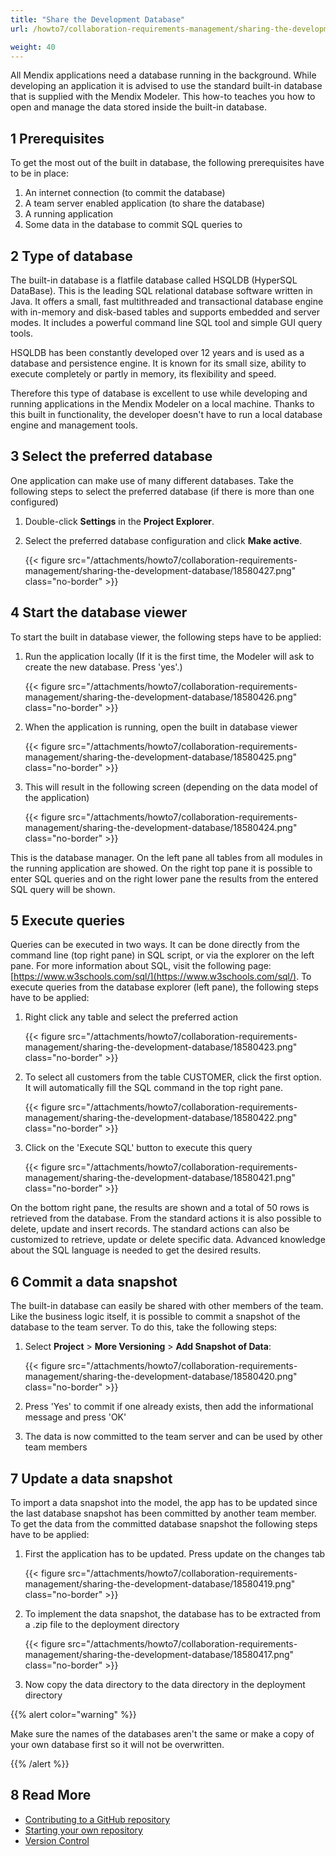 ```yaml
---
title: "Share the Development Database"
url: /howto7/collaboration-requirements-management/sharing-the-development-database/

weight: 40
---
```

All Mendix applications need a database running in the background. While developing an application it is advised to use the standard built-in database that is supplied with the Mendix Modeler. This how-to teaches you how to open and manage the data stored inside the built-in database.

## 1 Prerequisites

To get the most out of the built in database, the following prerequisites have to be in place:

1. An internet connection (to commit the database)
2. A team server enabled application (to share the database)
3. A running application
4. Some data in the database to commit SQL queries to

## 2 Type of database

The built-in database is a flatfile database called HSQLDB (HyperSQL DataBase). This is the leading SQL relational database software written in Java. It offers a small, fast multithreaded and transactional database engine with in-memory and disk-based tables and supports embedded and server modes. It includes a powerful command line SQL tool and simple GUI query tools.

HSQLDB has been constantly developed over 12 years and is used as a database and persistence engine. It is known for its small size, ability to execute completely or partly in memory, its flexibility and speed.

Therefore this type of database is excellent to use while developing and running applications in the Mendix Modeler on a local machine. Thanks to this built in functionality, the developer doesn't have to run a local database engine and management tools.

## 3 Select the preferred database

One application can make use of many different databases. Take the following steps to select the preferred database (if there is more than one configured)

1. Double-click **Settings** in the **Project Explorer**.
2. Select the preferred database configuration and click **Make active**.

    {{< figure src="/attachments/howto7/collaboration-requirements-management/sharing-the-development-database/18580427.png" class="no-border" >}}

## 4 Start the database viewer

To start the built in database viewer, the following steps have to be applied:

1. Run the application locally (If it is the first time, the Modeler will ask to create the new database. Press 'yes'.)

    {{< figure src="/attachments/howto7/collaboration-requirements-management/sharing-the-development-database/18580426.png" class="no-border" >}}

2. When the application is running, open the built in database viewer

    {{< figure src="/attachments/howto7/collaboration-requirements-management/sharing-the-development-database/18580425.png" class="no-border" >}} 

3. This will result in the following screen (depending on the data model of the application)

    {{< figure src="/attachments/howto7/collaboration-requirements-management/sharing-the-development-database/18580424.png" class="no-border" >}}

This is the database manager. On the left pane all tables from all modules in the running application are showed. On the right top pane it is possible to enter SQL queries and on the right lower pane the results from the entered SQL query will be shown.

## 5 Execute queries

Queries can be executed in two ways. It can be done directly from the command line (top right pane) in SQL script, or via the explorer on the left pane. For more information about SQL, visit the following page: [https://www.w3schools.com/sql/](https://www.w3schools.com/sql/). To execute queries from the database explorer (left pane), the following steps have to be applied:

1. Right click any table and select the preferred action

    {{< figure src="/attachments/howto7/collaboration-requirements-management/sharing-the-development-database/18580423.png" class="no-border" >}}

2. To select all customers from the table CUSTOMER, click the first option. It will automatically fill the SQL command in the top right pane.

    {{< figure src="/attachments/howto7/collaboration-requirements-management/sharing-the-development-database/18580422.png" class="no-border" >}}

3. Click on the 'Execute SQL' button to execute this query

    {{< figure src="/attachments/howto7/collaboration-requirements-management/sharing-the-development-database/18580421.png" class="no-border" >}}

On the bottom right pane, the results are shown and a total of 50 rows is retrieved from the database. From the standard actions it is also possible to delete, update and insert records. The standard actions can also be customized to retrieve, update or delete specific data. Advanced knowledge about the SQL language is needed to get the desired results.

## 6 Commit a data snapshot

The built-in database can easily be shared with other members of the team. Like the business logic itself, it is possible to commit a snapshot of the database to the team server. To do this, take the following steps:

1. Select **Project** > **More Versioning** > **Add Snapshot of Data**:

    {{< figure src="/attachments/howto7/collaboration-requirements-management/sharing-the-development-database/18580420.png" class="no-border" >}}

2. Press 'Yes' to commit if one already exists, then add the informational message and press 'OK'
3. The data is now committed to the team server and can be used by other team members

## 7 Update a data snapshot

To import a data snapshot into the model, the app has to be updated since the last database snapshot has been committed by another team member. To get the data from the committed database snapshot the following steps have to be applied:

1. First the application has to be updated. Press update on the changes tab

    {{< figure src="/attachments/howto7/collaboration-requirements-management/sharing-the-development-database/18580419.png" class="no-border" >}}

2. To implement the data snapshot, the database has to be extracted from a .zip file to the deployment directory

    {{< figure src="/attachments/howto7/collaboration-requirements-management/sharing-the-development-database/18580417.png" class="no-border" >}}

3. Now copy the data directory to the data directory in the deployment directory

{{% alert color="warning" %}}

Make sure the names of the databases aren't the same or make a copy of your own database first so it will not be overwritten.

{{% /alert %}}

## 8 Read More

* [Contributing to a GitHub repository](/howto7/collaboration-requirements-management/contribute-to-a-github-repository/)
* [Starting your own repository](/howto7/collaboration-requirements-management/starting-your-own-repository/)
* [Version Control](/refguide7/version-control/)
